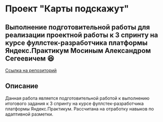 # Проект "Карты подскажут"
## Выполнение подготовительной работы для реализации проектной работы к 3 спринту на курсе фуллстек-разработчика платформы Яндекс.Практикум Мосиным Александром Сегеевичем :laughing:
[Ссылка на репозиторий](https://github.com/AlexMoS1n/Karty-podskazhut)
## Описание
Данная работа является подготовительной работой к выполнению итогового задания к 3 спринту на курсе фуллстек-разработчика платформы Яндекс.Практикум. Рассчитана на отработку навыков по адаптивной разметки.
